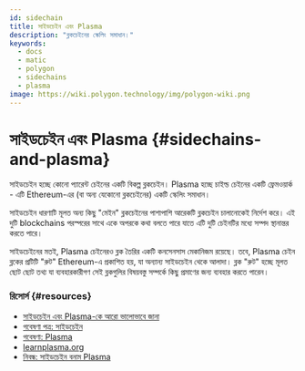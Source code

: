 ```yaml
---
id: sidechain
title: সাইডচেইন এবং Plasma
description: "ব্লকচেইনের স্কেলিং সমাধান।"
keywords:
  - docs
  - matic
  - polygon
  - sidechains
  - plasma
image: https://wiki.polygon.technology/img/polygon-wiki.png
---
```


# সাইডচেইন এবং Plasma {#sidechains-and-plasma}

সাইডচেইন হচ্ছে কোনো প্যারেন্ট চেইনের একটি বিকল্প ব্লকচেইন। Plasma হচ্ছে চাইল্ড চেইনের একটি ফ্রেমওয়ার্ক - এটি Ethereum-এর (বা অন্য যেকোনো ব্লকচেইনের) একটি স্কেলিং সমাধান।

সাইডচেইন ধারণাটি মূলত অন্য কিছু "মেইন" ব্লকচেইনের পাশাপাশি আরেকটি ব্লকচেইন চালানোকেই নির্দেশ করে। এই দুটি blockchains পরস্পরের সাথে একে অপরকে কথা বলতে পারে যাতে এটি দুটি চেইনটির মধ্যে সম্পদ স্থানান্তর করতে পারে।

সাইডচেইনের মতই, Plasma চেইনেরও ব্লক তৈরির একটি কনসেনসাস মেকানিজম রয়েছে। তবে, Plasma চেইন ব্লকের প্রটিটি "রুট" Ethereum-এ প্রকাশিত হয়, যা অন্যান্য সাইডচেইন থেকে আলাদা। ব্লক "রুট" হচ্ছে মূলত ছোট ছোট তথ্য যা ব্যবহারকারীগণ সেই ব্লকগুলির বিষয়বস্তু সম্পর্কে কিছু প্রমাণের জন্য ব্যবহার করতে পারেন।

### রিসোর্স {#resources}

- [সাইডচেইন এবং Plasma-কে আরো ভালোভাবে জানা](https://docs.plasma.group/en/latest/src/plasma/sidechains.html)
- [গবেষণা পত্র: সাইডচেইন](https://blockstream.com/sidechains.pdf)
- [গবেষণা: Plasma](http://plasma.io/)
- [learnplasma.org](https://www.learnplasma.org/en/learn/)
- [নিবন্ধ: সাইডচেইন বনাম Plasma](https://medium.com/swlh/a-comparative-analysis-of-sidechains-plasma-and-sharding-8152f6b51a31)